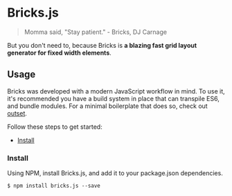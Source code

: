 # Bricks.js

> Momma said, "Stay patient." - Bricks, DJ Carnage

But you don't need to, because Bricks is **a blazing fast grid layout generator for fixed width elements**.

## Usage

Bricks was developed with a modern JavaScript workflow in mind. To use it, it's recommended you have a build system in place that can transpile ES6, and bundle modules. For a minimal boilerplate that does so, check out [outset](https://github.com/callmecavs/outset).

Follow these steps to get started:

* [Install](#install)

### Install

Using NPM, install Bricks.js, and add it to your package.json dependencies.

```
$ npm install bricks.js --save
```
